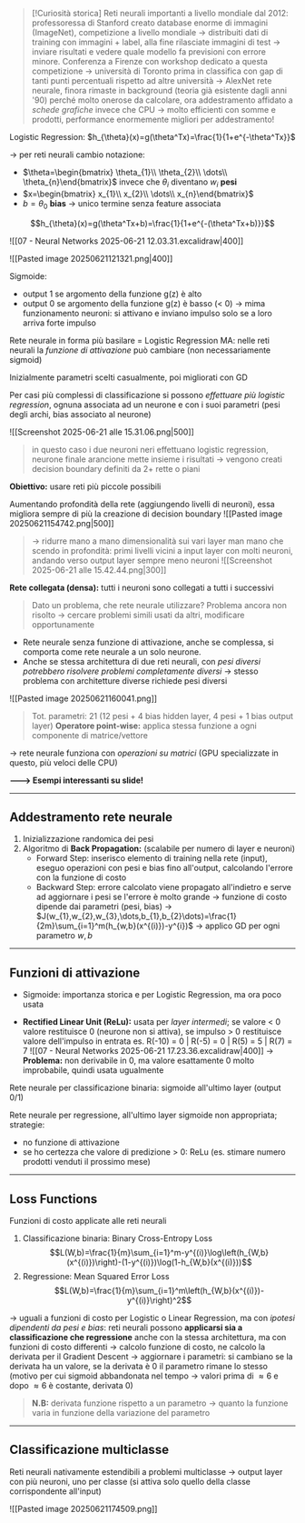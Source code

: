 > [!Curiosità storica]
> Reti neurali importanti a livello mondiale dal 2012: professoressa di Stanford creato database enorme di immagini (ImageNet), competizione a livello mondiale -> distribuiti dati di training con immagini + label, alla fine rilasciate immagini di test -> inviare risultati e vedere quale modello fa previsioni con errore minore.
> Conferenza a Firenze con workshop dedicato a questa competizione -> università di Toronto prima in classifica con gap di tanti punti percentuali rispetto ad altre università -> AlexNet rete neurale, finora rimaste in background (teoria già esistente dagli anni '90) perché molto onerose da calcolare, ora addestramento affidato a *schede grafiche* invece che CPU -> molto efficienti con somme e prodotti, performance enormemente migliori per addestramento!

Logistic Regression: $h_{\theta}(x)=g(\theta^Tx)=\frac{1}{1+e^{-\theta^Tx}}$ 

-> per reti neurali cambio notazione:
- $\theta=\begin{bmatrix} \theta_{1}\\ \theta_{2}\\ \dots\\ \theta_{n}\end{bmatrix}$ invece che $\theta_{i}$ diventano $w_{i}$ **pesi**
- $x=\begin{bmatrix} x_{1}\\ x_{2}\\ \dots\\ x_{n}\end{bmatrix}$
- $b=\theta_{0}$ **bias** -> unico termine senza feature associata

$$h_{\theta}(x)=g(\theta^Tx+b)=\frac{1}{1+e^{-(\theta^Tx+b)}}$$

![[07 - Neural Networks 2025-06-21 12.03.31.excalidraw|400]]

![[Pasted image 20250621121321.png|400]]

Sigmoide: 
- output 1 se argomento della funzione g(z) è alto
- output 0 se argomento della funzione g(z) è basso (< 0)
-> mima funzionamento neuroni: si attivano e inviano impulso solo se a loro arriva forte impulso

Rete neurale in forma più basilare = Logistic Regression
MA: nelle reti neurali la *funzione di attivazione* può cambiare (non necessariamente sigmoid)

Inizialmente parametri scelti casualmente, poi migliorati con GD

Per casi più complessi di classificazione si possono *effettuare più logistic regression*, ognuna associata ad un neurone e con i suoi parametri (pesi degli archi, bias associato al neurone)

![[Screenshot 2025-06-21 alle 15.31.06.png|500]]
> in questo caso i due neuroni neri effettuano logistic regression, neurone finale arancione mette insieme i risultati -> vengono creati decision boundary definiti da 2+ rette o piani

**Obiettivo:** usare reti più piccole possibili 

Aumentando profondità della rete (aggiungendo livelli di neuroni), essa migliora sempre di più la creazione di decision boundary 
![[Pasted image 20250621154742.png|500]]

>-> ridurre mano a mano dimensionalità sui vari layer man mano che scendo in profondità: primi livelli vicini a input layer con molti neuroni, andando verso output layer sempre meno neuroni
![[Screenshot 2025-06-21 alle 15.42.44.png|300]]

**Rete collegata (densa):** tutti i neuroni sono collegati a tutti i successivi

>Dato un problema, che rete neurale utilizzare? Problema ancora non risolto -> cercare problemi simili usati da altri, modificare opportunamente

- Rete neurale senza funzione di attivazione, anche se complessa, si comporta come rete neurale a un solo neurone.
- Anche se stessa architettura di due reti neurali, con *pesi diversi potrebbero risolvere problemi completamente diversi* -> stesso problema con architetture diverse richiede pesi diversi

![[Pasted image 20250621160041.png]]
> Tot. parametri: 21 (12 pesi + 4 bias hidden layer, 4 pesi + 1 bias output layer)
> **Operatore point-wise:** applica stessa funzione a ogni componente di matrice/vettore

-> rete neurale funziona con *operazioni su matrici* (GPU specializzate in questo, più veloci delle CPU)

**---> Esempi interessanti su slide!**

***

## Addestramento rete neurale
1. Inizializzazione randomica dei pesi
2. Algoritmo di **Back Propagation:** (scalabile per numero di layer e neuroni)
   - Forward Step: inserisco elemento di training nella rete (input), eseguo operazioni con pesi e bias fino all'output, calcolando l'errore con la funzione di costo
   - Backward Step: errore calcolato viene propagato all'indietro e serve ad aggiornare i pesi se l'errore è molto grande -> funzione di costo dipende dai parametri (pesi, bias)
     -> $J(w_{1},w_{2},w_{3},\dots,b_{1},b_{2}\dots)=\frac{1}{2m}\sum_{i=1}^m(h_{w,b}(x^{(i)})-y^{i})$ -> applico GD per ogni parametro $w,b$

***

## Funzioni di attivazione
- Sigmoide: importanza storica e per Logistic Regression, ma ora poco usata 

- **Rectified Linear Unit (ReLu):** usata per *layer intermedi*; se valore < 0 valore restituisce 0 (neurone non si attiva), se impulso > 0 restituisce valore dell'impulso in entrata
  es. R(-10) = 0 | R(-5) = 0 | R(5) = 5 | R(7) = 7
![[07 - Neural Networks 2025-06-21 17.23.36.excalidraw|400]]
	-> **Problema:** non derivabile in 0, ma valore esattamente 0 molto improbabile, quindi usata ugualmente

Rete neurale per classificazione binaria: sigmoide all'ultimo layer (output 0/1)

Rete neurale per regressione, all'ultimo layer sigmoide non appropriata; strategie:
- no funzione di attivazione
- se ho certezza che valore di predizione > 0: ReLu 
  (es. stimare numero prodotti venduti il prossimo mese)

***

## Loss Functions
Funzioni di costo applicate alle reti neurali 

1. Classificazione binaria: Binary Cross-Entropy Loss 
$$L(W,b)=\frac{1}{m}\sum_{i=1}^m-y^{(i)}\log\left(h_{W,b}(x^{(i)})\right)-(1-y^{(i)})\log(1-h_{W,b}(x^{(i)}))$$
2. Regressione: Mean Squared Error Loss
$$L(W,b)=\frac{1}{m}\sum_{i=1}^m\left(h_{W,b}(x^{(i)})-y^{(i)}\right)^2$$

-> uguali a funzioni di costo per Logistic o Linear Regression, ma con *ipotesi dipendenti da pesi e bias*: reti neurali possono **applicarsi sia a classificazione che regressione** anche con la stessa architettura, ma con funzioni di costo differenti
-> calcolo funzione di costo, ne calcolo la derivata per il Gradient Descent -> aggiornare i parametri: si cambiano se la derivata ha un valore, se la derivata è 0 il parametro rimane lo stesso (motivo per cui sigmoid abbandonata nel tempo -> valori prima di $\approx 6$ e dopo $\approx 6$ è costante, derivata 0)

>**N.B:** derivata funzione rispetto a un parametro -> quanto la funzione varia in funzione della variazione del parametro

***

## Classificazione multiclasse
Reti neurali nativamente estendibili a problemi multiclasse -> output layer con più neuroni, uno per classe (si attiva solo quello della classe corrispondente all'input)

![[Pasted image 20250621174509.png]]

